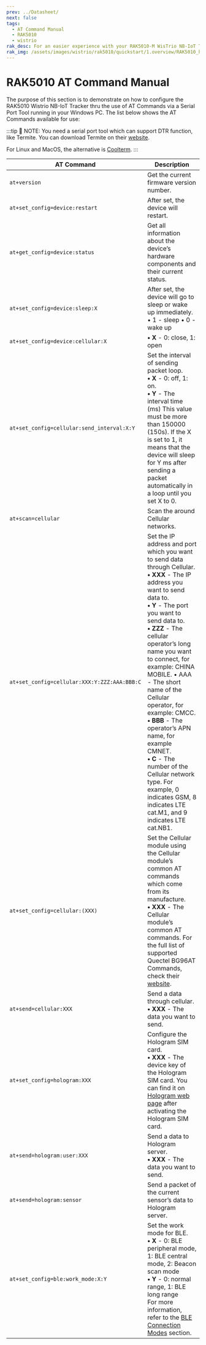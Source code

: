 ```yaml
---
prev: ../Datasheet/
next: false
tags:
  - AT Command Manual
  - RAK5010
  - wistrio
rak_desc: For an easier experience with your RAK5010-M WisTrio NB-IoT Tracker Pro, a comprehensive list of commands in configuring your device is provided.
rak_img: /assets/images/wistrio/rak5010/quickstart/1.overview/RAK5010_home.png
---
```


# RAK5010 AT Command Manual

The purpose of this section is to demonstrate on how to configure the RAK5010 Wistrio NB-IoT Tracker thru the use of AT Commands via a Serial Port Tool running in your Windows PC. The list below shows the AT Commands available for use:

:::tip 📝 NOTE:
 You need a serial port tool which can support DTR function, like Termite. You can download Termite on their [website](https:\/\/www.compuphase.com\/software_termite.htm).

 For Linux and MacOS, the alternative is [Coolterm](http://freeware.the-meiers.org/).
:::



| AT Command | Description | 
| ---- | ---- | 
| `at+version` | Get the current firmware version number. | 
| `at+set_config=device:restart` | After set, the device will restart. | 
| `at+get_config=device:status` | Get all information about the device’s hardware components and their current status. | 
| `at+set_config=device:sleep:X` | After set, the device will go to sleep or wake up immediately. <br>• 1 - sleep • 0 - wake up | 
| `at+set_config=device:cellular:X` | **• X** - 0: close, 1: open | 
| `at+set_config=cellular:send_interval:X:Y` | Set the interval of sending packet loop. <br>**• X** - 0: off, 1: on. <br>**• Y** - The interval time (ms) This value must be more than 150000 (150s). If the X is set to 1, it means that the device will sleep for Y ms after sending a packet automatically in a loop until you set X to 0. | 
| `at+scan=cellular` | Scan the around Cellular networks. | 
| `at+set_config=cellular:XXX:Y:ZZZ:AAA:BBB:C` | Set the IP address and port which you want to send data through Cellular. <br>**• XXX** - The IP address you want to send data to. <br>**• Y** - The port you want to send data to. <br>**• ZZZ** - The cellular operator’s long name you want to connect, for example: CHINA MOBILE. • AAA - The short name of the Cellular operator, for example: CMCC. <br>**• BBB** - The operator’s APN name, for example CMNET. <br>**• C** - The number of the Cellular network type. For example, 0 indicates GSM, 8 indicates LTE cat.M1, and 9 indicates LTE cat.NB1. | 
| `at+set_config=cellular:(XXX)` | Set the Cellular module using the Cellular module’s common AT commands which come from its manufacture. <br>**• XXX** - The Cellular module’s common AT commands. For the full list of supported Quectel BG96AT Commands, check their [website](https://www.quectel.com/product/bg96.htm). | 
| `at+send=cellular:XXX` | Send a data through cellular. <br>**• XXX** - The data you want to send. | 
|`at+set_config=hologram:XXX` | Configure the Hologram SIM card. <br>**• XXX** - The device key of the Hologram SIM card. You can find it on [Hologram web page](https://dashboard.hologram.io) after activating the Hologram SIM card. | 
| `at+send=hologram:user:XXX` | Send a data to Hologram server. <br>**• XXX** - The data you want to send. | 
| `at+send=hologram:sensor` | Send a packet of the current sensor’s data to Hologram server. | 
| `at+set_config=ble:work_mode:X:Y`| Set the work mode for BLE. <br>**• X** - 0: BLE peripheral mode, 1: BLE central mode, 2: Beacon scan mode <br>**• Y** - 0: normal range, 1: BLE long range <br> For more information, refer to the [BLE Connection Modes](#bluetooth-connection-modes) section. |